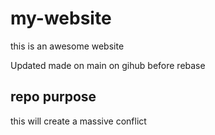 # my-website
this is an awesome website

Updated made on main on gihub before rebase

## repo purpose

this will create a massive conflict
